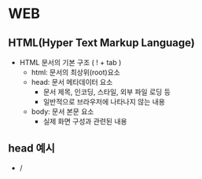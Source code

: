 # WEB



## HTML(Hyper Text Markup Language)

- HTML 문서의 기본 구조 ( ! + tab ) 
    - html: 문서의 최상위(root)요소
    - head: 문서 메타데이터 요소
        - 문서 제목, 인코딩, 스타일, 외부 파일 로딩 등
        - 일반적으로 브라우저에 나타나지 않는 내용
    - body: 문서 본문 요소
        - 실제 화면 구성과 관련된 내용

## head 예시

- /<title>/:브라우저 상단 타이틀
- /<meta>/: 문서 레벨 메타데이터 요소
- /<link>/: 외부 리소스 연결요소
- /<script>/ : 스크립트 요소 (javascript 파일/ 코드)
- /<style> /: CSS직접 작성

## DOM트리

- 텍스트 파일인 HTML문서를 브라우저에서 렌더링 하기 위한 구조
    - HTML 문서에 대한 모델을 구성함
    - HTML 문서 내의 각 요소에 접근/ 수정에 필요한 프로퍼티와 메서드를 제공함

## 주요 태그와 속성

- 내용이 없는 태그들
    - br, hr, img, input, link, meta
- 요소는 중첩될 수 있음.

- 속성:
    - 속성을 통해 태그의 부가적인 정보를 설정할 수 있음.
    - 요소는 속성을 가질 수 있으며, 경로나 크기와 같은 추가적인 정보를 제공.
    - 요소의 시작 태그에 작성하며 보통 이름과 같이 하나의 쌍으로 존재
    - 태그와 상관없이 사용 가능한 속성들도 있음.

## HTML Global Attribute

- 모든 HTML 요소가 공통으로 사용할 수 있는 대표적인 속성(몇몇 요소에는 아무 효과가 없을 수 있음.)
    - id: 문서 전체에서 유일한 고유 식별자 지정
    - class : 공백으로 구분된 해당 요소의 클래스의 목록(CSS,JS에서 요소를 선택하거나 접근)
    - data-*: 페이지에 개인 사용자 정의 데이터를 저장하기 위해 사용
    - style: inline 스타일
    - title: 요소에 대한 추가 정보 지정
    - tabindex: 요소의 탭 순서



## 시멘틱 태그

- HTML5에서 의미론적 요소를 담은 태그의 등장
    - 기존 영역을 의미하는 div태그를 대체하여 사용
- 대표적인 태그 목록
    - header: 문서 전체나 섹션의 헤더(머리말 부분)
    - nav: 네비게이션
    - aside: 사이드에 위치한 공간, 메인 콘텐츠와 관련성이 적은 콘텐츠
    - section: 문서의 일반적인 구분. 컨텐츠의 그룹을 표현
    - article: 문서, 페이지, 사이트 안에서 독립적으로 구분되는 영역
    - footer: 문서 전체나 섹션의 푸터(마지막 부분)

## 태그

### 텍스트 요소

- <a></a> : href 속성을 활용하여 다른 URL로 연결하는 하이퍼링크 생성
- <b></b><strong></strong>: 굵은 글씨 요소 중요한 강조하고자 하는 요소(보통 굵은 글씨로 표현)
- <i></i><em></em>:기울임 글씨 요소, 중요한 강조하고자 하는 요소(보통 기울임 글씨로 표현)
- /<br> :텍스트 내의 줄 바꿈 생성
- <img>: src 속성을 활용하여 이미지 표현
- <span></span>: 의미없는 인라인 컨테이너

### 그룹 컨텐츠

- /<p></p>/:하나의 문단 (paragraph)
- /<hr>/ : 문단 레벨 요소에서의 주제의 분리를 의미하며, 수평선으로 표현됨.(A horizontal Rule)
- /<ol></ol><ul></ul>/: 순서가 있는 리스트 (ordered), 순서가 없는 리스트(unordered)
- /<pre></pre>/: HTML에 작성한 내용을 그대로 표현, 보통 고정폭 글꼴이 사용되고 공백 문자를 유지
- /<blockquote></blockquote>/: 텍스트가 긴 인용문 주로 들여쓰기를 한 것으로 표현됨.
- /<div></div>/: 의미 없는 블록 레벨 컨테이너 

# CSS(Cascading Style Sheets)

- 스타일을 지정하기 위한 언어! 선택하고, 스타일을 지정한다.
- css구문은 선택자를 통해 스타일을 지정할 HTML 요소를 선택.
- 중괄호 안에서는 속성과 값, 하나의 쌍으로 이루어진 선언을 진행
- 각 쌍은 선택한 요소의 속성, 속서에 부여할 값을 의미.
    - 속성(Property): 어떤 스타일 기능을 변경할지 결정
    - 값(value): 어떻게 스타일 기능을 변경할지 결정

## CSS 정의 방법

- 인라인(inline)
- 내부 참조(embedding)-<style>
- 외부 참조(link file) - 분리된 CSS파일

## 선택자(Selector) 유형

- 기본 선택자 
    - 전체 선택자, 요소 선택자
    - 클래스 선택자, 아이디 선택자, 속성 선택자.\
- 결핍자(Combinators)
    - 자손 결합자, 자식 결합자
    - 일반 형제 결합자, 인접 형제 결합자
- 의사 클래스/요소(Pseudo Class)
    - 링크, 동적 의사 클래스
    - 구조적 의사 클래스, 기타 의사 클래스, 의사 엘리먼트, 속성 선택자



## CSS 선택자 정리

- 요소 선택자
    - HTML 태그를 직접 선택
- 클래스(class) 선택자
    - 마침표(.) 문자로 시작하며, 해당 클래스가 적용된 항목을 선택
- 아이디(id) 선택자 
    - #문자로 시작하며, 해당 아이디가 적용된 항목을 선택
    - 일반적으로 하나의 문서에 1번만 사용. 여러 번 사용해도 동작하지만, 단일 id를 사용하는 것을 권장.

## CSS 적용 우선순위(cascading order)

- CSS 우선 순위를 아래와 같이 그룹을 지어볼 수 있다.
    - 1. 중요도(Importance) - 사용시 주의
            - !important
        2.  우선순위 (Specificity)
            - 인라인> id >class, 속성, pseude-class > 요소, pseudo - element
        3. CSS 파일 로딩 순서

## CSS 상속

- CSS는 상속을 통해 부모 요소의 속성을 자식에게 상속한다. 
    - 속성(프로퍼티) 중에는 상속이 되는 것과 되지 않는 것들이 있다.
    - 상속 되는 것 예시
        - ex) Text 관련 요소 (font, color, text-align), opacity, visibility 등
    - 상속 되지 않는 것 예시
        - ex) Box model 관련 요소 (width, height, margin, padding, border, box-sizing, display), position관련 요소(position, top/right/bottom/left z-index)등

## 크기 단위

- px(픽셀)
    - 모니터 해상도의 한 화소인 "픽셀" 기준
    - 픽셀의 크기는 변하지 않기 때문에 고정적인 단위
- %
    - 백분율 단위
    - 가변적인 레이아웃에서 자주 사용
- em
    - (바로 위, 부모요소에 대한)상속의 영향을 받음
    - 배수 단위, 요소에 지정된 사이즈에 상대적인 사이즈를 가장
- rem
    - (바로 위, 부모 요소에 대한)상속의 영향을 받지 않음
    - 최상위 요소(.html)의 사이즈를 기준으로 배수 단위를 가짐
- viewpoint
    - 웹 페이지를 방문한 유저에게 바로 보이게 되는 웹 컨텐츠의 영역(디바이스 화면)
    - 디바이스의 viewpoint를 기준으로 상대적인 사이즈가 결정됨
    - vw, vh, vmin, vmax

## 색상 단위

- 색상 키워드
    - 대소문자를 구분하지 않음
    - red, blue, black 과 같은 특정 색을 직접 글자로 나타냄
- RGB 색상
    - 16진수 표기법 혹은 함수형 표기법을 사용해서 특정 색을 표현하는 방식 
        - '#' + 16진수 표기법
        - rgb()함수형 표기법
- HSL 색상
    - 색상. 채도. 명도를 통해 특정 색을 표현하는 방식.
- a 는 alpha(투명도)

## 결합자 (Combinators)

- 자손 결합자
    - selectorA하위의 모든 selectorB요소
- 자식 결합자
    - selectorA바로 아래의 selectorB요소
- 일반 형제 결합자 (~)
    - selectorA의 형제 요소 중 뒤에 위치하는 selectorB요소를 모두 선택
- 인접 형제 결합자 (>)
    - selectorA의 형제 요소 중 바로 뒤에 위치하는 selectorB요소를 선택

## Box model 

- 모든 요소는 네모(박스모델)이고, 위에서부터 아래로, 왼쪽에서 오른쪽으로 쌓인다. (좌측 상단에 배치)

- 모든 HTML 요소는 box 형태로 되어있음

- 하나의 박스는 네 부분(영역)으로 이루어짐

    - content : 글이나 이미지 등 요소의 실제 내용

    - padding : 테두리 안쪽의 내부 여백, 요소에 적용된 배경색, 이미지는 padding까지 적용

    - border : 테두리 영역

    - margin : 테두리 바깥의 외부 여백, 배경색을 지정할 수 없다. 

        margin 숏핸드: margin __ : 상하좌우 margin __ __ : 상하, 좌우 , margin __ __ __ : 상 좌우 하

        margin __ __ __ __ : 상우하좌

## 인라인, 블록 요소 각각의 특징들

- display: block 
    - 줄 바꿈이 일어나느 요소 
    - 화면 크기 전체의 가로 폭을 차지한다.
    - 블록 요소 안에 인라인 레벨 요소가 들어갈 수 있음. 
- display: inline
    - 줄 바꿈이 일어나지 않는 행의 일부 요소
    - content 너비만큼 가로 폭을 차지한다.
    - width, height, margin-top, margin-bottom을 지정할 수 없다.
    - 상하 여백은 line-height로 지정한다. 

## 블록 레벨 요소와 인라인 레벨 요소

- 블록 레벨 요소와 인라인 레벨 요소 구분(HTML 4.1까지)
- 대표적인 블록 레벨 요소
    - div / ul , ol, li /p / hr/ form 등 
- 대표적인 인라인 레벨 요소
    - span /a / img / input, label / b, em ,i ,strong 등 

## display

- display: inline-block	
    - block과 inline레벨 요소의 특징을 모두 가짐
    - inline처럼 한 줄에 표시 가능하고, block처럼 width, height, margin속성을 모두 지정할 수 있음.
- display: none
    - 해당 요소를 화면에 표시하지 않고, 공간조차 부여되지 않음
    - 이와 비슷한 visibility:hidden은 해당 요소가 공간은 차지하나, 화면에 표시만 하지 않는다.

## CSS position

- 문서 상에서 요소를 위치를 지정
- static : 모든 태그의 기본 값 (기준 위치)
    - 일반적인 요소의 배치 순서에 따름(좌측 상단)
    - 부모 요소 내에서 배치될 때는 부모 요소의 위치를 기준으로 배치 됨
- 아래는 좌표 프로퍼티 (top, bottom, left, right)를 사용하여 이동 가능
    - relative : 상대 위치
        - 자기 자신의 static 위치를 기준으로 이동(normal flow 유지)
        - 레이아웃에서 요소가 차지하는 공간은 static 일 때와 같음 (normal position 대비 offset)
    - absolute : 절대 위치
        - 요소를 일반적인 문서 흐름에서 제거 후 레이아웃에 공간을 차지하지 않음(normal flow에서 벗어남)
        - static이 아닌 가장 가까이 있는 부모/ 조상 요소를 기준으로 이동 (없는 경우 body) 
    - fixed : 고정 위치
        - 요소를 일반적인 문서 흐름에서 제거 후 레이아웃에 공간을 차지하지 않음(normal flow에서 벗어남)
        - 부모 요소와 관계없이 viewport를 기준으로 이동
            - 스크롤 시에도 항상 같은 곳에 위치함

CSS 원칙

- CSS 원칙 1,2: Normal flow
    - 모든 요소는 네모 (박스모델), 좌측상단에 배치
    - display에 따라 크기와 배치가 달라짐
- CSS원칙 3
    - position으로 위치의 기준을 변경
        - relative: 본인의 원래 위치
        - absolute: 특정 부모의 위치
        - fixed: 화면의 위치

## CSS Flexible Box Layout

- 행과 열 형태로 아이템들을 배치하는 1차원 레이아웃 모델
- 축
    - main axis(메인 축)
    - cross axis(교차 축)
- 구성 요소
    - Flex Container(부모 요소)
        - Flexbox 레이아웃을 형성하는 가장 기본적인 모델
        - Flex Item 들이 놓여있는 영역
        - display 속성을 flex, 혹은 inline-flex로 지정
    - Flex Item(자식 요소)
        - 컨테이너에 속해있는 컨텐츠(박스)

- 왜 Flex box를 사용해야 하는가
    - 1. 수직정렬이 용이하다
        2. 아이템의 너비와 높이 혹은 간격을 동일하게 배치한다

## Flex 속성

- 배치 설정

    - Flex- direction : Main axis 기준 방향 설정
        - 역방향의 경우 HTML태그 선언 순서와 시각적으로 다르니 유의 (웹 접근성에 영향)
        - row, row-reverse, column, column-reverse
    - flex-wrap: 아이템이 컨테이너를 벗어나는 경우 해당 영역 내에 배치되도록 설정, 즉 기본적으로 컨테이너 영역을 벗어나지 않도록 함
        - nowrap(기본값): 한줄에 배치
        - wrap: 넘치면 그 다음 줄로 배치
    - flex-flow: flex-direction과 flex-wrap의 shorthand!
    - 차례로 작성

- 공간 나누기

    - justify-content(main-axis)
        - flex-start
        - flex-end
        - center
        - space-between
        - space-around
        - space-evenly
    - align-content(cross axis)
        - flex-start
        - flex-end
        - center
        - space-between
        - space-around
        - space-evenly

- 정렬

    - align-items(모든 아이템을 cross axis기준으로)

        

    - align-self(개별 아이템)

        - 해당 속성은 컨테이너에 적용하는 것이 아니라 개별 아이템에 적용

- 기타 속성

    - flex- grow: 남은 영역을 아이템에 분배
    - order :배치 순서

```css
Flex Item을 위한 속성들

- order - Item의 순서를 설정
- flex - flex-grow , flex-shrink , flex-basis 에 대한 단축 속성!
- flex-grow - Item의 너비 증가(grow) 비율 설정
- flex-shrink - Item의 너비 감소(shrink) 비율 설정
- flex-basis - Item의 기본 너비 설정
```

```css
Flex Container 속성들

- display - Flex Container를 정의
- flex-flow - flex-direction 과 flex-wrap 을 줄여서 쓸 수 있음
- flex-direction - item들의 주 축(main-axis) 설정
- flex-wrap - item들의 줄 바꿈 설정
- justify-content - 주 축(main-axis)의 정렬  방법 설정
- align-content - 교차 축(cross-axis)의 정렬 방법 설정 (2줄 이상)
- align-items - 교차 축(cross-axis)의 정렬 방법 설정 (1줄)
```



<hr>
